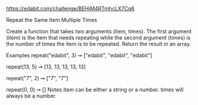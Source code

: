 https://edabit.com/challenge/BEHiM4RTmhcLX7Cq6

Repeat the Same Item Multiple Times

Create a function that takes two arguments (item, times). The first argument (item) is the item that needs repeating while the second argument (times) is the number of times the item is to be repeated. Return the result in an array.

Examples
repeat("edabit", 3) ➞ ["edabit", "edabit", "edabit"]

repeat(13, 5) ➞ [13, 13, 13, 13, 13]

repeat("7", 2) ➞ ["7", "7"]

repeat(0, 0) ➞ []
Notes
item can be either a string or a number.
times will always be a number.